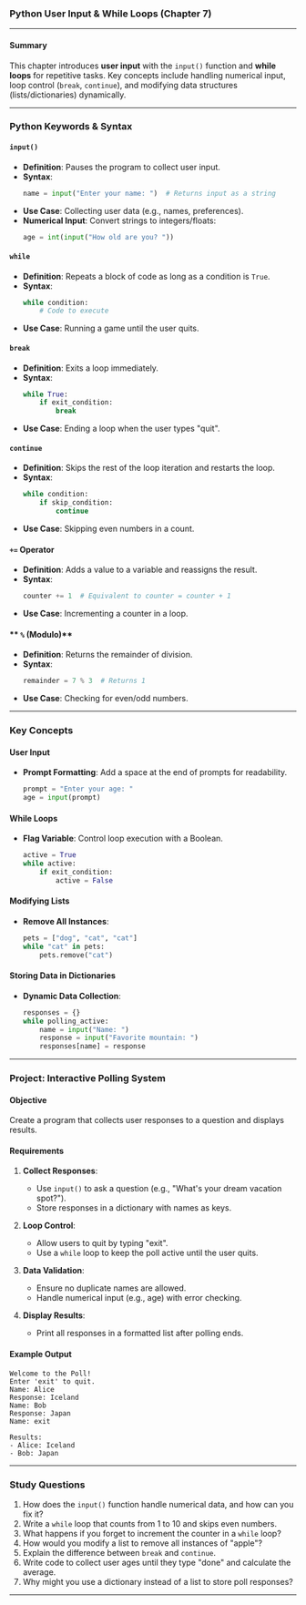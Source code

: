 ### **Python User Input & While Loops (Chapter 7)**  
---

#### **Summary**  
This chapter introduces **user input** with the `input()` function and **while loops** for repetitive tasks. Key concepts include handling numerical input, loop control (`break`, `continue`), and modifying data structures (lists/dictionaries) dynamically.

---

### **Python Keywords & Syntax**  
#### **`input()`**  
- **Definition**: Pauses the program to collect user input.  
- **Syntax**:  
  ```python  
  name = input("Enter your name: ")  # Returns input as a string  
  ```  
- **Use Case**: Collecting user data (e.g., names, preferences).  
- **Numerical Input**: Convert strings to integers/floats:  
  ```python  
  age = int(input("How old are you? "))  
  ```  

#### **`while`**  
- **Definition**: Repeats a block of code as long as a condition is `True`.  
- **Syntax**:  
  ```python  
  while condition:  
      # Code to execute  
  ```  
- **Use Case**: Running a game until the user quits.  

#### **`break`**  
- **Definition**: Exits a loop immediately.  
- **Syntax**:  
  ```python  
  while True:  
      if exit_condition:  
          break  
  ```  
- **Use Case**: Ending a loop when the user types "quit".  

#### **`continue`**  
- **Definition**: Skips the rest of the loop iteration and restarts the loop.  
- **Syntax**:  
  ```python  
  while condition:  
      if skip_condition:  
          continue  
  ```  
- **Use Case**: Skipping even numbers in a count.  

#### **`+=` Operator**  
- **Definition**: Adds a value to a variable and reassigns the result.  
- **Syntax**:  
  ```python  
  counter += 1  # Equivalent to counter = counter + 1  
  ```  
- **Use Case**: Incrementing a counter in a loop.  

#### ** `%` (Modulo)**  
- **Definition**: Returns the remainder of division.  
- **Syntax**:  
  ```python  
  remainder = 7 % 3  # Returns 1  
  ```  
- **Use Case**: Checking for even/odd numbers.  

---

### **Key Concepts**  
#### **User Input**  
- **Prompt Formatting**: Add a space at the end of prompts for readability.  
  ```python  
  prompt = "Enter your age: "  
  age = input(prompt)  
  ```  

#### **While Loops**  
- **Flag Variable**: Control loop execution with a Boolean.  
  ```python  
  active = True  
  while active:  
      if exit_condition:  
          active = False  
  ```  

#### **Modifying Lists**  
- **Remove All Instances**:  
  ```python  
  pets = ["dog", "cat", "cat"]  
  while "cat" in pets:  
      pets.remove("cat")  
  ```  

#### **Storing Data in Dictionaries**  
- **Dynamic Data Collection**:  
  ```python  
  responses = {}  
  while polling_active:  
      name = input("Name: ")  
      response = input("Favorite mountain: ")  
      responses[name] = response  
  ```  

---

### **Project: Interactive Polling System**  
#### **Objective**  
Create a program that collects user responses to a question and displays results.  

#### **Requirements**  
1. **Collect Responses**:  
   - Use `input()` to ask a question (e.g., "What's your dream vacation spot?").  
   - Store responses in a dictionary with names as keys.  

2. **Loop Control**:  
   - Allow users to quit by typing "exit".  
   - Use a `while` loop to keep the poll active until the user quits.  

3. **Data Validation**:  
   - Ensure no duplicate names are allowed.  
   - Handle numerical input (e.g., age) with error checking.  

4. **Display Results**:  
   - Print all responses in a formatted list after polling ends.  

#### **Example Output**  
```  
Welcome to the Poll!  
Enter 'exit' to quit.  
Name: Alice  
Response: Iceland  
Name: Bob  
Response: Japan  
Name: exit  

Results:  
- Alice: Iceland  
- Bob: Japan  
```  

---

### **Study Questions**  
1. How does the `input()` function handle numerical data, and how can you fix it?  
2. Write a `while` loop that counts from 1 to 10 and skips even numbers.  
3. What happens if you forget to increment the counter in a `while` loop?  
4. How would you modify a list to remove all instances of "apple"?  
5. Explain the difference between `break` and `continue`.  
6. Write code to collect user ages until they type "done" and calculate the average.  
7. Why might you use a dictionary instead of a list to store poll responses?  

--- 
